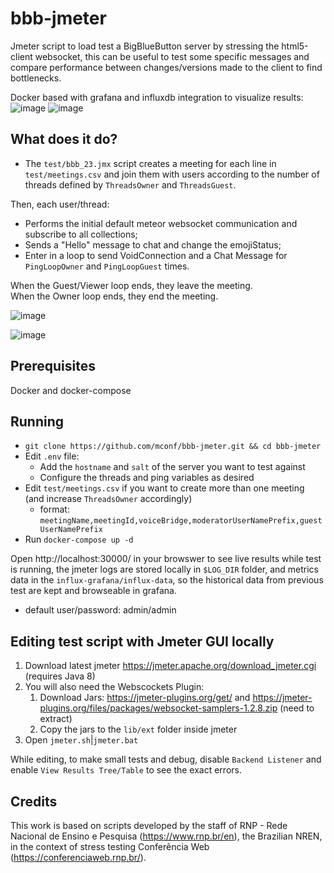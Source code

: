 # bbb-jmeter
Jmeter script to load test a BigBlueButton server by stressing the html5-client websocket, this can be useful to test some specific messages and compare performance between changes/versions made to the client to find bottlenecks.

Docker based with grafana and influxdb integration to visualize results:
![image](https://user-images.githubusercontent.com/2726293/133854607-2b409a34-b381-4f89-a112-ac4b4c2ad6a8.png)
![image](https://user-images.githubusercontent.com/2726293/133854692-fefe0366-f75e-4ca4-ab10-a3a9d1539e69.png)

## What does it do?
- The `test/bbb_23.jmx` script creates a meeting for each line in `test/meetings.csv` and join them with users according to the number of threads defined by `ThreadsOwner` and `ThreadsGuest`.

Then, each user/thread:
- Performs the initial default meteor websocket communication and subscribe to all collections;
- Sends a "Hello" message to chat and change the emojiStatus;
- Enter in a loop to send VoidConnection and a Chat Message for `PingLoopOwner` and `PingLoopGuest` times.

When the Guest/Viewer loop ends, they leave the meeting.  
When the Owner loop ends, they end the meeting.

![image](https://user-images.githubusercontent.com/2726293/133846846-159916bd-0620-4c9d-92da-76d0f2a4d1f6.png)

![image](https://user-images.githubusercontent.com/2726293/133843603-019a2371-4a9c-4f63-9c9d-79599df74f8e.png)

## Prerequisites
Docker and docker-compose
## Running
- `git clone https://github.com/mconf/bbb-jmeter.git && cd bbb-jmeter`
- Edit `.env` file: 
  - Add the `hostname` and `salt` of the server you want to test against
  - Configure the threads and ping variables as desired
- Edit `test/meetings.csv` if you want to create more than one meeting (and increase `ThreadsOwner` accordingly)
  - format: `meetingName,meetingId,voiceBridge,moderatorUserNamePrefix,guestUserNamePrefix`
- Run `docker-compose up -d`

Open http://localhost:30000/ in your browswer to see live results while test is running, the jmeter logs are stored locally in `$LOG_DIR` folder, and metrics data in the `influx-grafana/influx-data`, so the historical data from previous test are kept and browseable in grafana.
 - default user/password: admin/admin

## Editing test script with Jmeter GUI locally
1. Download latest jmeter https://jmeter.apache.org/download_jmeter.cgi (requires Java 8)
1. You will also need the Webscockets Plugin:
   1. Download Jars: https://jmeter-plugins.org/get/ and https://jmeter-plugins.org/files/packages/websocket-samplers-1.2.8.zip (need to extract)
   1. Copy the jars to the `lib/ext` folder inside jmeter
1. Open `jmeter.sh`|`jmeter.bat`

While editing, to make small tests and debug, disable `Backend Listener` and enable `View Results Tree/Table` to see the exact errors.

## Credits

This work is based on scripts developed by the staff of RNP - Rede Nacional de Ensino e Pesquisa (https://www.rnp.br/en), the Brazilian NREN, in the context of stress testing Conferência Web (https://conferenciaweb.rnp.br/).

## 
